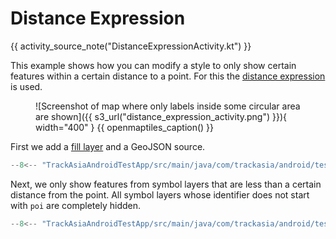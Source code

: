 # Distance Expression

{{ activity_source_note("DistanceExpressionActivity.kt") }}

This example shows how you can modify a style to only show certain features within a certain distance to a point. For this the [distance expression](https://trackasia.com/trackasia-style-spec/expressions/#within) is used.

<figure markdown="span">
  ![Screenshot of map where only labels inside some circular area are shown]({{ s3_url("distance_expression_activity.png") }}){ width="400" }
  {{ openmaptiles_caption() }}
</figure>

First we add a [fill layer](https://trackasia.com/trackasia-style-spec/layers/#fill) and a GeoJSON source.

```kotlin
--8<-- "TrackAsiaAndroidTestApp/src/main/java/com/trackasia/android/testapp/activity/style/DistanceExpressionActivity.kt:FillLayer"
```

Next, we only show features from symbol layers that are less than a certain distance from the point. All symbol layers whose identifier does not start with `poi` are completely hidden.

```kotlin
--8<-- "TrackAsiaAndroidTestApp/src/main/java/com/trackasia/android/testapp/activity/style/DistanceExpressionActivity.kt:distanceExpression"
```
